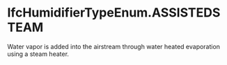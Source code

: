 IfcHumidifierTypeEnum.ASSISTEDSTEAM
===================================
Water vapor is added into the airstream through water heated evaporation using
a steam heater.


